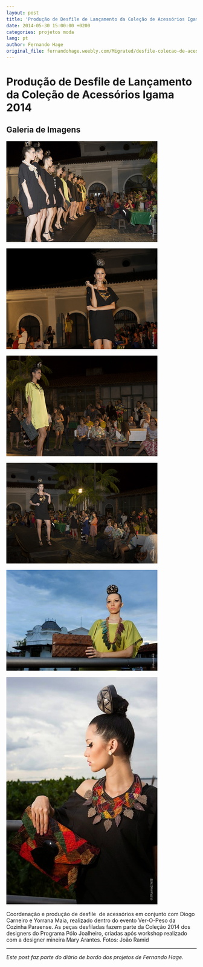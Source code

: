 ```yaml
---
layout: post
title: 'Produção de Desfile de Lançamento da Coleção de Acessórios Igama 2014'
date: 2014-05-30 15:00:00 +0200
categories: projetos moda
lang: pt
author: Fernando Hage
original_file: fernandohage.weebly.com/Migrated/desfile-colecao-de-acessorios-2014.html
---
```


# Produção de Desfile de Lançamento da Coleção de Acessórios Igama 2014

## Galeria de Imagens

![Produção de Desfile de Lançamento da Coleção de Acessórios Igama 2014](/assets/images/producao-de-desfile-de-lancamento-da-colecao-de-acessorios-igama-2014-01.jpg)

![Produção de Desfile de Lançamento da Coleção de Acessórios Igama 2014](/assets/images/producao-de-desfile-de-lancamento-da-colecao-de-acessorios-igama-2014-02.jpg)

![Produção de Desfile de Lançamento da Coleção de Acessórios Igama 2014](/assets/images/producao-de-desfile-de-lancamento-da-colecao-de-acessorios-igama-2014-03.jpg)

![Produção de Desfile de Lançamento da Coleção de Acessórios Igama 2014](/assets/images/producao-de-desfile-de-lancamento-da-colecao-de-acessorios-igama-2014-04.jpg)

![Produção de Desfile de Lançamento da Coleção de Acessórios Igama 2014](/assets/images/producao-de-desfile-de-lancamento-da-colecao-de-acessorios-igama-2014-05.jpg)

![Produção de Desfile de Lançamento da Coleção de Acessórios Igama 2014](/assets/images/producao-de-desfile-de-lancamento-da-colecao-de-acessorios-igama-2014-06.jpg)

Coordenação e produção de desfile  de acessórios em conjunto com Diogo Carneiro e Yorrana Maia, realizado dentro do evento Ver-O-Peso da Cozinha Paraense. As peças desfiladas fazem parte da Coleção 2014 dos designers do Programa Pólo Joalheiro, criadas após workshop realizado com a designer mineira Mary Arantes. Fotos: João Ramid

---

*Este post faz parte do diário de bordo dos projetos de Fernando Hage.*